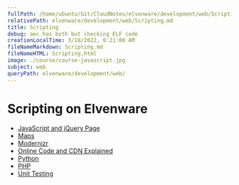 ```yaml
---
fullPath: /home/ubuntu/Git/CloudNotes/elvenware/development/web/Scripting.md
relativePath: elvenware/development/web/Scripting.md
title: Scripting
debug: aec has both but checking ELF code
creationLocalTime: 3/18/2022, 8:21:00 AM
fileNameMarkdown: Scripting.md
fileNameHTML: Scripting.html
image: ./course/course-javascript.jpg
subject: web
queryPath: elvenware/development/web/
---
```


<!-- toc -->
<!-- tocstop -->

Scripting on Elvenware
======================

-	[JavaScript and jQuery Page](/charlie/development/web/JavaScript/index.html)
-	[Maps](/charlie/development/web/MapWeb/index.html)
-	[Modernizr](/charlie/development/web/Modernizr/index.html)
-	[Online Code and CDN Explained](/web-guide/CdnExplained.html)
-	[Python](/charlie/development/web/Python/index.html)
-	[PHP](/charlie/development/web/Php)
-	[Unit Testing](/charlie/development/web/UnitTests)
